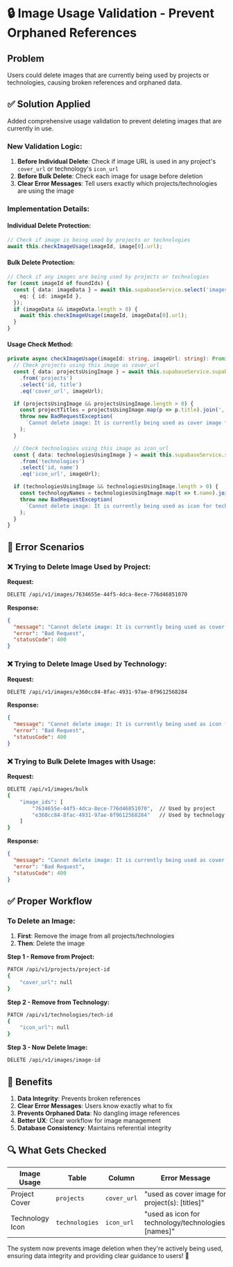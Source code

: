# 🔒 Image Usage Validation - Prevent Orphaned References

## Problem

Users could delete images that are currently being used by projects or technologies, causing broken references and orphaned data.

## ✅ Solution Applied

Added comprehensive usage validation to prevent deleting images that are currently in use.

### **New Validation Logic:**

1. **Before Individual Delete**: Check if image URL is used in any project's `cover_url` or technology's `icon_url`
2. **Before Bulk Delete**: Check each image for usage before deletion
3. **Clear Error Messages**: Tell users exactly which projects/technologies are using the image

### **Implementation Details:**

#### **Individual Delete Protection:**

```typescript
// Check if image is being used by projects or technologies
await this.checkImageUsage(imageId, image[0].url);
```

#### **Bulk Delete Protection:**

```typescript
// Check if any images are being used by projects or technologies
for (const imageId of foundIds) {
  const { data: imageData } = await this.supabaseService.select('images', {
    eq: { id: imageId },
  });
  if (imageData && imageData.length > 0) {
    await this.checkImageUsage(imageId, imageData[0].url);
  }
}
```

#### **Usage Check Method:**

```typescript
private async checkImageUsage(imageId: string, imageUrl: string): Promise<void> {
  // Check projects using this image as cover_url
  const { data: projectsUsingImage } = await this.supabaseService.supabase
    .from('projects')
    .select('id, title')
    .eq('cover_url', imageUrl);

  if (projectsUsingImage && projectsUsingImage.length > 0) {
    const projectTitles = projectsUsingImage.map(p => p.title).join(', ');
    throw new BadRequestException(
      `Cannot delete image: It is currently being used as cover image for project(s): ${projectTitles}. Please remove the image from the project(s) first.`
    );
  }

  // Check technologies using this image as icon_url
  const { data: technologiesUsingImage } = await this.supabaseService.supabase
    .from('technologies')
    .select('id, name')
    .eq('icon_url', imageUrl);

  if (technologiesUsingImage && technologiesUsingImage.length > 0) {
    const technologyNames = technologiesUsingImage.map(t => t.name).join(', ');
    throw new BadRequestException(
      `Cannot delete image: It is currently being used as icon for technology/technologies: ${technologyNames}. Please remove the image from the technology/technologies first.`
    );
  }
}
```

## 🧪 Error Scenarios

### **❌ Trying to Delete Image Used by Project:**

**Request:**

```bash
DELETE /api/v1/images/7634655e-44f5-4dca-8ece-776d46851070
```

**Response:**

```json
{
  "message": "Cannot delete image: It is currently being used as cover image for project(s): My Awesome Project, Another Project. Please remove the image from the project(s) first.",
  "error": "Bad Request",
  "statusCode": 400
}
```

### **❌ Trying to Delete Image Used by Technology:**

**Request:**

```bash
DELETE /api/v1/images/e360cc84-8fac-4931-97ae-8f9612568284
```

**Response:**

```json
{
  "message": "Cannot delete image: It is currently being used as icon for technology/technologies: React, Vue.js. Please remove the image from the technology/technologies first.",
  "error": "Bad Request",
  "statusCode": 400
}
```

### **❌ Trying to Bulk Delete Images with Usage:**

**Request:**

```bash
DELETE /api/v1/images/bulk
{
    "image_ids": [
        "7634655e-44f5-4dca-8ece-776d46851070",  // Used by project
        "e360cc84-8fac-4931-97ae-8f9612568284"   // Used by technology
    ]
}
```

**Response:**

```json
{
  "message": "Cannot delete image: It is currently being used as cover image for project(s): My Awesome Project. Please remove the image from the project(s) first.",
  "error": "Bad Request",
  "statusCode": 400
}
```

## ✅ **Proper Workflow**

### **To Delete an Image:**

1. **First**: Remove the image from all projects/technologies
2. **Then**: Delete the image

**Step 1 - Remove from Project:**

```bash
PATCH /api/v1/projects/project-id
{
    "cover_url": null
}
```

**Step 2 - Remove from Technology:**

```bash
PATCH /api/v1/technologies/tech-id
{
    "icon_url": null
}
```

**Step 3 - Now Delete Image:**

```bash
DELETE /api/v1/images/image-id
```

## 🎯 **Benefits**

1. **Data Integrity**: Prevents broken references
2. **Clear Error Messages**: Users know exactly what to fix
3. **Prevents Orphaned Data**: No dangling image references
4. **Better UX**: Clear workflow for image management
5. **Database Consistency**: Maintains referential integrity

## 🔍 **What Gets Checked**

| Image Usage     | Table          | Column      | Error Message                                       |
| --------------- | -------------- | ----------- | --------------------------------------------------- |
| Project Cover   | `projects`     | `cover_url` | "used as cover image for project(s): [titles]"      |
| Technology Icon | `technologies` | `icon_url`  | "used as icon for technology/technologies: [names]" |

The system now prevents image deletion when they're actively being used, ensuring data integrity and providing clear guidance to users! 🎉
